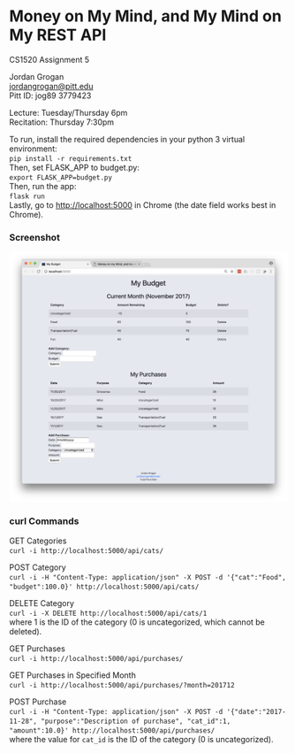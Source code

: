 # Money on My Mind, and My Mind on My REST API

CS1520 Assignment 5

Jordan Grogan  
[jordangrogan@pitt.edu](mailto:jordangrogan@pitt.edu)  
Pitt ID: jog89 3779423

Lecture: Tuesday/Thursday 6pm  
Recitation: Thursday 7:30pm

To run, install the required dependencies in your python 3 virtual environment:  
`pip install -r requirements.txt`  
Then, set FLASK_APP to budget.py:  
`export FLASK_APP=budget.py`  
Then, run the app:  
`flask run`  
Lastly, go to [http://localhost:5000](http://localhost:5000) in Chrome (the date field works best in Chrome).


### Screenshot
![Screenshot](/screenshot.png?raw=true)

  
### curl Commands
GET Categories  
`curl -i http://localhost:5000/api/cats/`

POST Category  
`curl -i -H "Content-Type: application/json" -X POST -d '{"cat":"Food", "budget":100.0}' http://localhost:5000/api/cats/`

DELETE Category  
`curl -i -X DELETE http://localhost:5000/api/cats/1`  
where 1 is the ID of the category (0 is uncategorized, which cannot be deleted).

GET Purchases  
`curl -i http://localhost:5000/api/purchases/`

GET Purchases in Specified Month  
`curl -i http://localhost:5000/api/purchases/?month=201712`

POST Purchase  
`curl -i -H "Content-Type: application/json" -X POST -d '{"date":"2017-11-28", "purpose":"Description of purchase", "cat_id":1, "amount":10.0}' http://localhost:5000/api/purchases/`  
where the value for `cat_id` is the ID of the category (0 is uncategorized).
